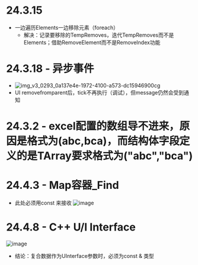# 24.3.15 
  - 一边遍历Elements一边移除元素（foreach）
    - 解决：记录要移除的TempRemoves，迭代TempRemoves而不是Elements；借助RemoveElement而不是RemoveIndex功能


# 24.3.18 - 异步事件
  - ![img_v3_0293_0a137e4e-1972-4100-a573-dc15946900cg](https://github.com/lanwu5/lantz.github.io/assets/42904565/a7fcb2df-bdb5-4adc-b286-e6f1dcb08f7b)
  - UI removefromparent后，tick不再执行（调试），但message仍然会受到通知

# 24.3.2 - excel配置的数组导不进来，原因是格式为(abc,bca)，而结构体字段定义的是TArray<FString>要求格式为("abc","bca")

# 24.4.3 - Map容器_Find
  - 此处必须用const 来接收
![image](https://github.com/lanwu5/lantz.github.io/assets/42904565/e216f55a-b706-4a4a-b888-968810be275f)

# 24.4.8 - C++ U/I Interface
![image](https://github.com/lanwu5/lantz.github.io/assets/42904565/557f72fe-45d8-4bcf-97d4-33a0fb9fefb2)
- 结论：复合数据作为UInterface参数时，必须为const & 类型


